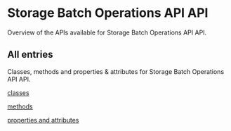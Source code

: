 [
This is a templated file. Adding content to this file may result in it being
reverted. Instead, if you want to place additional content, create an
"overview_content.md" file in `docs/` directory. The Sphinx tool will
pick up on the content and merge the content.
]: #

# Storage Batch Operations API API

Overview of the APIs available for Storage Batch Operations API API.

## All entries

Classes, methods and properties & attributes for
Storage Batch Operations API API.

[classes](https://cloud.google.com/python/docs/reference/google-cloud-storagebatchoperations/latest/summary_class.html)

[methods](https://cloud.google.com/python/docs/reference/google-cloud-storagebatchoperations/latest/summary_method.html)

[properties and
attributes](https://cloud.google.com/python/docs/reference/google-cloud-storagebatchoperations/latest/summary_property.html)
